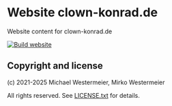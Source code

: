 # Website clown-konrad.de

Website content for clown-konrad.de

[![Build website](https://github.com/clown-konrad/clown-konrad.github.io/actions/workflows/build-website.yml/badge.svg?branch=main)](https://github.com/clown-konrad/clown-konrad.github.io/actions/workflows/build-website.yml)

## Copyright and license

(c) 2021-2025 Michael Westermeier, Mirko Westermeier

All rights reserved. See [LICENSE.txt](LICENSE.txt) for details.
